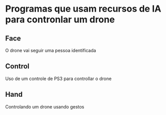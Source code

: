 # Programas que usam recursos de IA para contronlar um drone

## Face
   O drone vai seguir uma pessoa identificada

## Control
   Uso de um controle de PS3 para controllar o drone

## Hand
   Controlando um drone usando gestos
